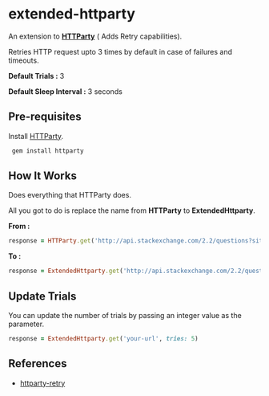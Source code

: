 # extended-httparty

An extension to **[HTTParty](https://github.com/jnunemaker/httparty)** ( Adds Retry capabilities).

Retries HTTP request upto 3 times by default in case of failures and timeouts.




**Default Trials :** 3

**Default Sleep Interval :** 3 seconds




## Pre-requisites

Install [HTTParty](https://github.com/jnunemaker/httparty).

```bash
 gem install httparty
```





## How It Works

Does everything that HTTParty does. 

All you got to do is replace the name from **HTTParty** to **ExtendedHttparty**.

**From :**

```ruby
response = HTTParty.get('http://api.stackexchange.com/2.2/questions?site=stackoverflow')
```

**To :**

```ruby
response = ExtendedHttparty.get('http://api.stackexchange.com/2.2/questions?site=stackoverflow')
```




## Update Trials

You can update the number of trials by passing an integer value as the parameter.

```ruby
response = ExtendedHttparty.get('your-url', tries: 5)
```



## References

- [httparty-retry](https://github.com/mdoyle13/httparty-retry)


